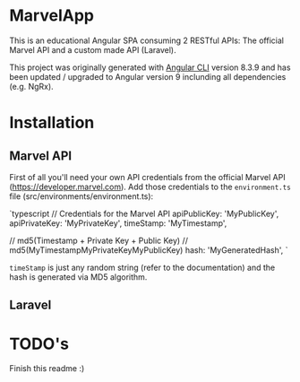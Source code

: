 # MarvelApp

This is an educational Angular SPA consuming 2 RESTful APIs: The official Marvel API and a custom made API (Laravel).

This project was originally generated with [Angular CLI](https://github.com/angular/angular-cli) version 8.3.9 and has been updated / upgraded to Angular version 9 inclunding all dependencies (e.g. NgRx).

# Installation

## Marvel API
First of all you'll need your own API credentials from the official Marvel API (https://developer.marvel.com). Add those credentials to the `environment.ts` file (src/environments/environment.ts):

`typescript
// Credentials for the Marvel API
apiPublicKey: 'MyPublicKey',
apiPrivateKey: 'MyPrivateKey',
timeStamp: 'MyTimestamp',

// md5(Timestamp + Private Key + Public Key)
// md5(MyTimestampMyPrivateKeyMyPublicKey)
hash: 'MyGeneratedHash',
 `

`timeStamp` is just any random string (refer to the documentation) and the hash is generated via MD5 algorithm.

## Laravel

# TODO's

Finish this readme :)
